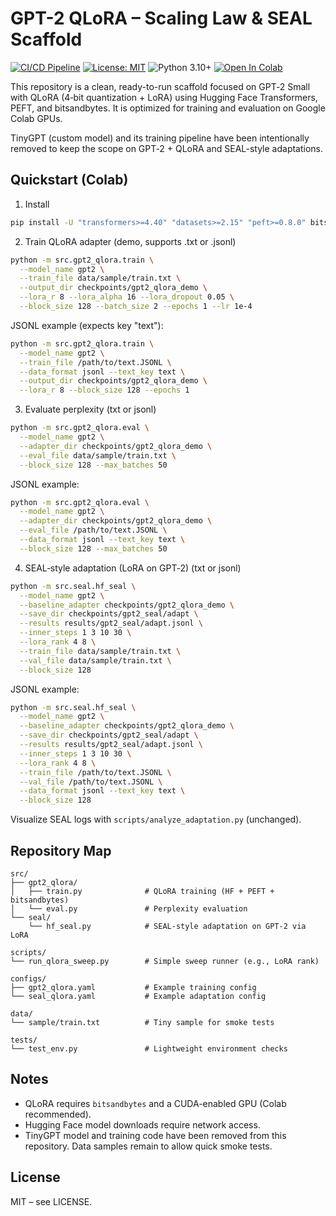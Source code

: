 # GPT-2 QLoRA – Scaling Law & SEAL Scaffold

[![CI/CD Pipeline](https://github.com/Hussain0327/Ai-Research/actions/workflows/ci.yml/badge.svg)](https://github.com/Hussain0327/Ai-Research/actions/workflows/ci.yml)
[![License: MIT](https://img.shields.io/badge/License-MIT-yellow.svg)](https://opensource.org/licenses/MIT)
![Python 3.10+](https://img.shields.io/badge/python-3.10+-blue.svg)
[![Open In Colab](https://colab.research.google.com/assets/colab-badge.svg)](https://colab.research.google.com/github/Hussain0327/Ai-Research/blob/main/AI_Research.ipynb)

This repository is a clean, ready-to-run scaffold focused on GPT‑2 Small with
QLoRA (4‑bit quantization + LoRA) using Hugging Face Transformers, PEFT, and
bitsandbytes. It is optimized for training and evaluation on Google Colab GPUs.

TinyGPT (custom model) and its training pipeline have been intentionally removed
to keep the scope on GPT‑2 + QLoRA and SEAL-style adaptations.

## Quickstart (Colab)

1) Install

```bash
pip install -U "transformers>=4.40" "datasets>=2.15" "peft>=0.8.0" bitsandbytes accelerate
```

2) Train QLoRA adapter (demo, supports .txt or .jsonl)

```bash
python -m src.gpt2_qlora.train \
  --model_name gpt2 \
  --train_file data/sample/train.txt \
  --output_dir checkpoints/gpt2_qlora_demo \
  --lora_r 8 --lora_alpha 16 --lora_dropout 0.05 \
  --block_size 128 --batch_size 2 --epochs 1 --lr 1e-4
```

JSONL example (expects key "text"):

```bash
python -m src.gpt2_qlora.train \
  --model_name gpt2 \
  --train_file /path/to/text.JSONL \
  --data_format jsonl --text_key text \
  --output_dir checkpoints/gpt2_qlora_demo \
  --lora_r 8 --block_size 128 --epochs 1
```

3) Evaluate perplexity (txt or jsonl)

```bash
python -m src.gpt2_qlora.eval \
  --model_name gpt2 \
  --adapter_dir checkpoints/gpt2_qlora_demo \
  --eval_file data/sample/train.txt \
  --block_size 128 --max_batches 50
```

JSONL example:

```bash
python -m src.gpt2_qlora.eval \
  --model_name gpt2 \
  --adapter_dir checkpoints/gpt2_qlora_demo \
  --eval_file /path/to/text.JSONL \
  --data_format jsonl --text_key text \
  --block_size 128 --max_batches 50
```

4) SEAL‑style adaptation (LoRA on GPT‑2) (txt or jsonl)

```bash
python -m src.seal.hf_seal \
  --model_name gpt2 \
  --baseline_adapter checkpoints/gpt2_qlora_demo \
  --save_dir checkpoints/gpt2_seal/adapt \
  --results results/gpt2_seal/adapt.jsonl \
  --inner_steps 1 3 10 30 \
  --lora_rank 4 8 \
  --train_file data/sample/train.txt \
  --val_file data/sample/train.txt \
  --block_size 128
```

JSONL example:

```bash
python -m src.seal.hf_seal \
  --model_name gpt2 \
  --baseline_adapter checkpoints/gpt2_qlora_demo \
  --save_dir checkpoints/gpt2_seal/adapt \
  --results results/gpt2_seal/adapt.jsonl \
  --inner_steps 1 3 10 30 \
  --lora_rank 4 8 \
  --train_file /path/to/text.JSONL \
  --val_file /path/to/text.JSONL \
  --data_format jsonl --text_key text \
  --block_size 128
```

Visualize SEAL logs with `scripts/analyze_adaptation.py` (unchanged).

## Repository Map

```
src/
├── gpt2_qlora/
│   ├── train.py              # QLoRA training (HF + PEFT + bitsandbytes)
│   └── eval.py               # Perplexity evaluation
└── seal/
    └── hf_seal.py            # SEAL-style adaptation on GPT‑2 via LoRA

scripts/
└── run_qlora_sweep.py        # Simple sweep runner (e.g., LoRA rank)

configs/
├── gpt2_qlora.yaml           # Example training config
└── seal_qlora.yaml           # Example adaptation config

data/
└── sample/train.txt          # Tiny sample for smoke tests

tests/
└── test_env.py               # Lightweight environment checks
```

## Notes

- QLoRA requires `bitsandbytes` and a CUDA-enabled GPU (Colab recommended).
- Hugging Face model downloads require network access.
- TinyGPT model and training code have been removed from this repository. Data
  samples remain to allow quick smoke tests.

## License

MIT – see LICENSE.
